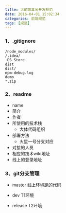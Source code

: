 ```yaml
---
title: 大前端其余开发规范
date: 2016-04-01 15:02:34
categories: 前端规范
tags: [规范]
---
```



### 1、.gitignore
```
/node_modules/
/.idea/
.DS_Store
dist
dist/
npm-debug.log
demo
*.zip
```
### 2、readme
* name
* 简介
* 作者
* 所使用的技术栈
	* 大体代码组织
* 部署方法
	* 火星一号分支对应
* 对接的人员
* 相应的技术wiki地址
* 线上的登录地址

### 3、git分支管理
* master
线上环境跑的代码

* dev
T1环境

* release
T2环境